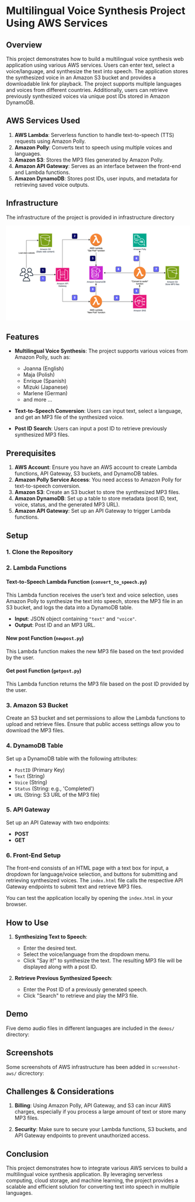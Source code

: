 # **Multilingual Voice Synthesis Project Using AWS Services**

## **Overview**

This project demonstrates how to build a multilingual voice synthesis web application using various AWS services. Users can enter text, select a voice/language, and synthesize the text into speech. The application stores the synthesized voice in an Amazon S3 bucket and provides a downloadable link for playback. The project supports multiple languages and voices from different countries. Additionally, users can retrieve previously synthesized voices via unique post IDs stored in Amazon DynamoDB.

## **AWS Services Used**

1. **AWS Lambda**: Serverless function to handle text-to-speech (TTS) requests using Amazon Polly.
2. **Amazon Polly**: Converts text to speech using multiple voices and languages.
3. **Amazon S3**: Stores the MP3 files generated by Amazon Polly.
4. **Amazon API Gateway**: Serves as an interface between the front-end and Lambda functions.
5. **Amazon DynamoDB**: Stores post IDs, user inputs, and metadata for retrieving saved voice outputs.

## **Infrastructure**

The infrastructure of the project is provided in infrastructure directory

![alt text]({0E444707-145D-4E20-AFC1-C066852A30EB}.png)



## **Features**

- **Multilingual Voice Synthesis**: The project supports various voices from Amazon Polly, such as:
  - Joanna (English)
  - Maja (Polish)
  - Enrique (Spanish)
  - Mizuki (Japanese)
  - Marlene (German)
  - and more ...
  
- **Text-to-Speech Conversion**: Users can input text, select a language, and get an MP3 file of the synthesized voice.

- **Post ID Search**: Users can input a post ID to retrieve previously synthesized MP3 files.

## **Prerequisites**

1. **AWS Account**: Ensure you have an AWS account to create Lambda functions, API Gateway, S3 buckets, and DynamoDB tables.
2. **Amazon Polly Service Access**: You need access to Amazon Polly for text-to-speech conversion.
3. **Amazon S3**: Create an S3 bucket to store the synthesized MP3 files.
4. **Amazon DynamoDB**: Set up a table to store metadata (post ID, text, voice, status, and the generated MP3 URL).
5. **Amazon API Gateway**: Set up an API Gateway to trigger Lambda functions.

## **Setup**

### 1. **Clone the Repository**


### 2. **Lambda Functions**

#### **Text-to-Speech Lambda Function (`convert_to_speech.py`)**

This Lambda function receives the user’s text and voice selection, uses Amazon Polly to synthesize the text into speech, stores the MP3 file in an S3 bucket, and logs the data into a DynamoDB table.

- **Input**: JSON object containing `"text"` and `"voice"`.
- **Output**: Post ID and an MP3 URL.

#### **New post Function (`newpost.py`)**

This Lambda function makes the new MP3 file based on the text provided by the user.

#### **Get post Function (`getpost.py`)**

This Lambda function returns the  MP3 file based on the post ID provided by the user.


### 3. **Amazon S3 Bucket**

Create an S3 bucket and set permissions to allow the Lambda functions to upload and retrieve files. Ensure that public access settings allow you to download the MP3 files.

### 4. **DynamoDB Table**

Set up a DynamoDB table with the following attributes:
- `PostID` (Primary Key)
- `Text` (String)
- `Voice` (String)
- `Status` (String: e.g., 'Completed')
- `URL` (String: S3 URL of the MP3 file)

### 5. **API Gateway**

Set up an API Gateway with two endpoints:
- **POST** 
- **GET** 

### 6. **Front-End Setup**

The front-end consists of an HTML page with a text box for input, a dropdown for language/voice selection, and buttons for submitting and retrieving synthesized voices. The `index.html` file calls the respective API Gateway endpoints to submit text and retrieve MP3 files.

You can test the application locally by opening the `index.html` in your browser.

## **How to Use**

1. **Synthesizing Text to Speech**:
   - Enter the desired text.
   - Select the voice/language from the dropdown menu.
   - Click "Say it!" to synthesize the text. The resulting MP3 file will be displayed along with a post ID.
   
2. **Retrieve Previous Synthesized Speech**:
   - Enter the Post ID of a previously generated speech.
   - Click "Search" to retrieve and play the MP3 file.

## **Demo**

Five demo audio files in different languages are included in the `demos/` directory:

## **Screenshots**

Some screenshots of AWS infrastructure has been added in `screenshot-aws/` dicrectory:

## **Challenges & Considerations**

1. **Billing**: Using Amazon Polly, API Gateway, and S3 can incur AWS charges, especially if you process a large amount of text or store many MP3 files.
   
2. **Security**: Make sure to secure your Lambda functions, S3 buckets, and API Gateway endpoints to prevent unauthorized access.


## **Conclusion**

This project demonstrates how to integrate various AWS services to build a multilingual voice synthesis application. By leveraging serverless computing, cloud storage, and machine learning, the project provides a scalable and efficient solution for converting text into speech in multiple languages.
